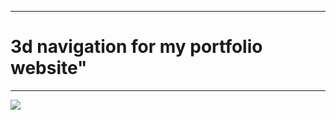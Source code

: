 ***
# 3d navigation for my portfolio website" #

***

[![](https://img.shields.io/badge/-View-3f3f3f?style=for-the-badge&logo=github)](https://rizvandev.github.io/Digital-agency/)
